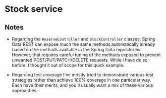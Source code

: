 # Stock service


## Notes
- Regarding the `ReserveController` and `StockController` classes: Spring Data REST can expose much the same methods
automatically already based on the methods available in the Spring Data repositories. However, that requires careful
tuning of the methods exposed to prevent unwanted POST/PUT/PATCH/DELETE requests. While I have do so before, I thought
it out of scope for this quick example.

- Regarding test coverage I've mostly tried to demonstrate various test strategies rather than achieve 100% coverage in
one particular way. Each have their merits, and you'll usually want a mix of these various approaches.
